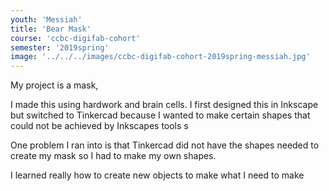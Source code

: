 ```yaml
---
youth: 'Messiah'
title: 'Bear Mask'
course: 'ccbc-digifab-cohort'
semester: '2019spring'
image: '../../../images/ccbc-digifab-cohort-2019spring-messiah.jpg'
---
```


My project is a mask,

I made this using hardwork and brain cells. I first designed this in Inkscape but switched to Tinkercad because I wanted to make certain shapes that could not be achieved by Inkscapes tools s 

One problem I ran into is that Tinkercad did not have the shapes needed to create my mask so I had to make my own shapes.

I learned really how to create new objects to make what I need to make

<!-- You are going to face hardships down the road because of the people at tinkercad and how they don't want you to win -->